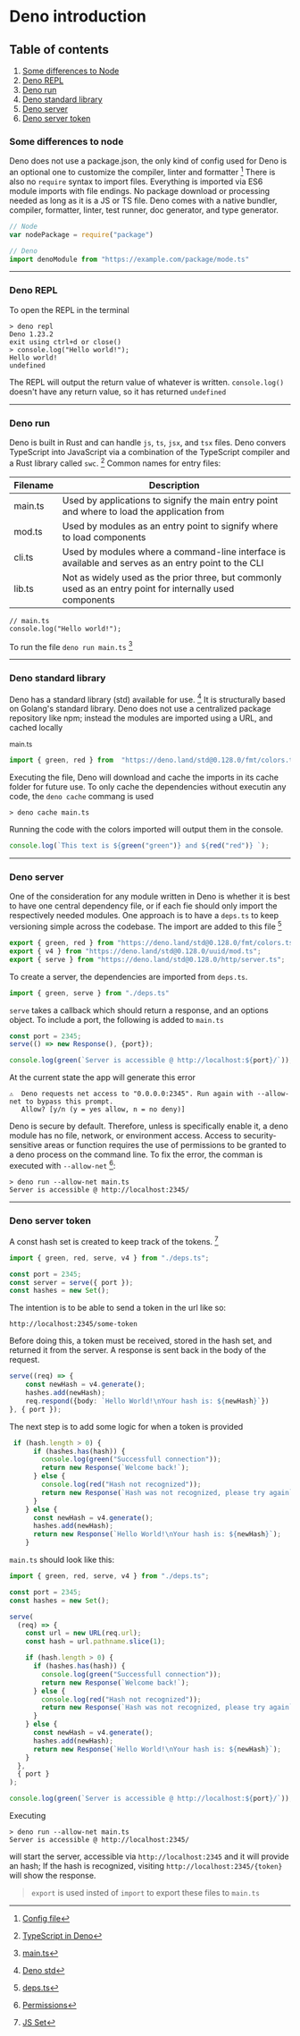 # Deno introduction

## Table of contents

1. [Some differences to Node](#some-differences-to-node)
2. [Deno REPL](#deno-repl)
3. [Deno run](#deno-run)
4. [Deno standard library](#deno-standard-library)
5. [Deno server](#deno-server)
6. [Deno server token](#deno-server-token)

### Some differences to node

Deno does not use a package.json, the only kind of config used for Deno is an optional one to customize the compiler, linter and formatter [^1]
There is also no `require` syntax to import files. Everything is imported via ES6 module imports with file endings. No package download or processing needed as long as it is a JS or TS file.
Deno comes with a native bundler, compiler, formatter, linter, test runner, doc generator, and type generator.

```ts
// Node
var nodePackage = require("package")

// Deno
import denoModule from "https://example.com/package/mode.ts"
```

---

### Deno REPL

To open the REPL in the terminal

```shell
> deno repl
Deno 1.23.2
exit using ctrl+d or close()
> console.log("Hello world!");
Hello world!
undefined
```

The REPL will output the return value of whatever is written. `console.log()` doesn't have any return value, so it has returned `undefined`

---

### Deno run

Deno is built in Rust and can handle `js`, `ts`, `jsx`, and `tsx` files.
Deno convers TypeScript into JavaScript via a combination of the TypeScript compiler and a Rust library called `swc`. [^2]
Common names for entry files:

| Filename | Description                                                                                               |
| -------- | --------------------------------------------------------------------------------------------------------- |
| main.ts  | Used by applications to signify the main entry point and where to load the application from               |
| mod.ts   | Used by modules as an entry point to signify where to load components                                     |
| cli.ts   | Used by modules where a command-line interface is available and serves as an entry point to the CLI       |
| lib.ts   | Not as widely used as the prior three, but commonly used as an entry point for internally used components |

```
// main.ts
console.log("Hello world!");
```

To run the file `deno run main.ts` [^3]

---

### Deno standard library

Deno has a standard library (std) available for use. [^4]
It is structurally based on Golang's standard library. Deno does not use a centralized package repository like npm; instead the modules are imported using a URL, and cached locally

<p class="codeblock-label" style="font-size: 12px">main.ts</p>

```ts
import { green, red } from  "https://deno.land/std@0.128.0/fmt/colors.ts";
```

Executing the file, Deno will download and cache the imports in its cache folder for future use.
To only cache the dependencies without executin any code, the `deno cache` commang is used

```shell
> deno cache main.ts
```

Running the code with the colors imported will output them in the console.

```ts
console.log(`This text is ${green("green")} and ${red("red")} `);
```

---

### Deno server

One of the consideration for any module written in Deno is whether it is best to have one central dependency file, or if each fie should only import the respectively needed modules.
One approach is to have a `deps.ts` to keep versioning simple across the codebase.
The import are added to this file [^5]

```ts
export { green, red } from "https://deno.land/std@0.128.0/fmt/colors.ts";
export { v4 } from "https://deno.land/std@0.128.0/uuid/mod.ts";
export { serve } from "https://deno.land/std@0.128.0/http/server.ts";
```

To create a server, the dependencies are imported from `deps.ts`. 

```ts
import { green, serve } from "./deps.ts"
```

`serve` takes a callback which should return a response, and an options object.
To include a port, the following is added to `main.ts`

```ts
const port = 2345;
serve(() => new Response(), {port});

console.log(green(`Server is accessible @ http://localhost:${port}/`));
```

At the current state the app will generate this error

```shell
⚠️  ️Deno requests net access to "0.0.0.0:2345". Run again with --allow-net to bypass this prompt.
   Allow? [y/n (y = yes allow, n = no deny)]  
```

Deno is secure by default. Therefore, unless is specifically enable it, a deno module has no file, network, or environment access. Access to security-sensitive areas or function requires the use of permissions to be granted to a deno process on the command line. To fix the error, the comman is executed with `--allow-net` [^6]:

```shell
> deno run --allow-net main.ts
Server is accessible @ http://localhost:2345/
```

---

### Deno server token

A const hash set is created to keep track of the tokens. [^7]

```ts
import { green, red, serve, v4 } from "./deps.ts";

const port = 2345;
const server = serve({ port });
const hashes = new Set();
```

The intention is to be able to send a token in the url like so:

```shell
http://localhost:2345/some-token
```

Before doing this, a token must be received, stored in the hash set, and returned it from the server.
A response is sent back in the body of the request.

```ts
serve((req) => {
    const newHash = v4.generate();
    hashes.add(newHash);
    req.respond({body: `Hello World!\nYour hash is: ${newHash}`})
}, { port });
```

The next step is to add some logic for when a token is provided

```ts
 if (hash.length > 0) {
      if (hashes.has(hash)) {
        console.log(green("Successfull connection"));
        return new Response(`Welcome back!`);
      } else {
        console.log(red("Hash not recognized"));
        return new Response(`Hash was not recognized, please try again`);
      }
    } else {
      const newHash = v4.generate();
      hashes.add(newHash);
      return new Response(`Hello World!\nYour hash is: ${newHash}`);
    }
```

`main.ts` should look like this:

```ts
import { green, red, serve, v4 } from "./deps.ts";

const port = 2345;
const hashes = new Set();

serve(
  (req) => {
    const url = new URL(req.url);
    const hash = url.pathname.slice(1);

    if (hash.length > 0) {
      if (hashes.has(hash)) {
        console.log(green("Successfull connection"));
        return new Response(`Welcome back!`);
      } else {
        console.log(red("Hash not recognized"));
        return new Response(`Hash was not recognized, please try again`);
      }
    } else {
      const newHash = v4.generate();
      hashes.add(newHash);
      return new Response(`Hello World!\nYour hash is: ${newHash}`);
    }
  },
  { port }
);

console.log(green(`Server is accessible @ http://localhost:${port}/`));
```

Executing
```shell
> deno run --allow-net main.ts
Server is accessible @ http://localhost:2345/
```

will start the server, accessible via `http://localhost:2345` and it will provide an hash;
If the hash is recognized, visiting `http://localhost:2345/{token}` will show the response.

> `export` is used insted of `import` to export these files to `main.ts`

[^1]: [Config file](https://deno.land/manual@v1.19.2/getting_started/configuration_file)
[^2]: [TypeScript in Deno](https://deno.land/manual/typescript/overview)
[^3]: [main.ts](./main.ts)
[^4]: [Deno std](https://deno.land/std@0.146.0)
[^5]: [deps.ts](deps.ts)
[^6]: [Permissions](https://deno.land/manual@main/getting_started/permissions)
[^7]: [JS Set](https://developer.mozilla.org/en-US/docs/Web/JavaScript/Reference/Global_Objects/Set)